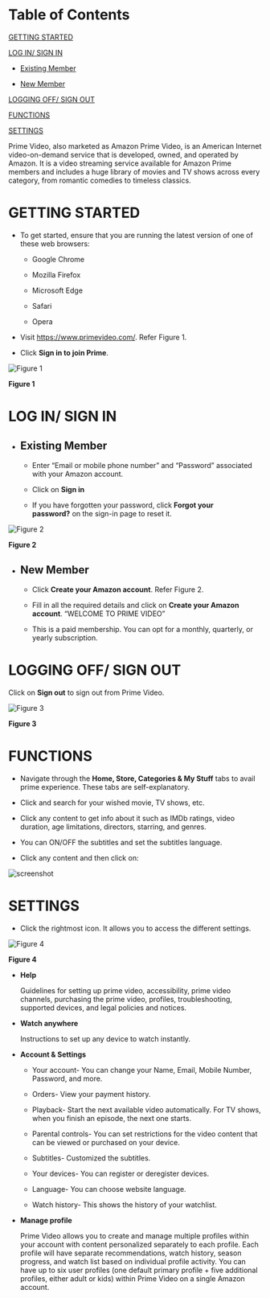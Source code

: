 # Table of Contents

[GETTING STARTED](#getting-started)

[LOG IN/ SIGN IN](#log-in-sign-in)

- [Existing Member](#existing-member)

- [New Member](#new-member)

[LOGGING OFF/ SIGN OUT](#logging-off-sign-out)

[FUNCTIONS](#functions)

[SETTINGS](#settings)

Prime Video, also marketed as Amazon Prime Video, is an American
Internet video-on-demand service that is developed, owned, and operated
by Amazon. It is a video streaming service available for Amazon Prime
members and includes a huge library of movies and TV shows across every
category, from romantic comedies to timeless classics.

# GETTING STARTED
<!-- -->

- To get started, ensure that you are running the latest version of one of these web browsers:

  * Google Chrome

  * Mozilla Firefox

  * Microsoft Edge

  * Safari

  * Opera

<!-- -->

- Visit <https://www.primevideo.com/>. Refer Figure 1.

- Click **Sign in to join Prime**.

![Figure 1](https://github.com/nivekris18/User-Manual/assets/133299290/19d82ad3-3f82-4ee3-a0b0-a027c30bbf16)

**Figure 1**

# LOG IN/ SIGN IN

- ## Existing Member

    * Enter “Email or mobile phone number” and “Password” associated with your Amazon account.

    * Click on **Sign in**

    * If you have forgotten your password, click **Forgot your password?** on the sign-in page to reset it.

![Figure 2](https://github.com/nivekris18/User-Manual/assets/133299290/06a8e681-0a35-4023-ae35-02c8576eb992)

**Figure 2**

- ## New Member

    * Click **Create your Amazon account**. Refer Figure 2.

    * Fill in all the required details and click on **Create your Amazon account**.
      “WELCOME TO PRIME VIDEO”

    * This is a paid membership. You can opt for a monthly, quarterly, or yearly subscription.

# LOGGING OFF/ SIGN OUT

Click on **Sign out** to sign out from Prime Video.

![Figure 3](https://github.com/nivekris18/User-Manual/assets/133299290/b3011d7f-84b5-456f-a905-83002c30acad)

**Figure 3**

# FUNCTIONS

- Navigate through the **Home, Store, Categories & My Stuff** tabs to
  avail prime experience. These tabs are self-explanatory.

- Click
  and search for your wished movie, TV shows, etc.

- Click any content to get info about it such as IMDb ratings, video
  duration, age limitations, directors, starring, and genres.

- You can ON/OFF the subtitles and set the subtitles language.

- Click any content and then click on:

![screenshot](https://github.com/nivekris18/User-Manual/assets/133299290/4e78e857-8268-4f9f-8bb8-b951fb2c200b)

# SETTINGS

- Click the rightmost icon. It allows you to access the different settings.

![Figure 4](https://github.com/nivekris18/User-Manual/assets/133299290/9e0e248b-a0ff-472f-9a36-fe9ee826aee5)

**Figure 4**

- **Help**

   Guidelines for setting up prime video, accessibility, prime video channels, purchasing the prime video, profiles, troubleshooting, supported devices, and legal policies and notices.

- **Watch anywhere**

   Instructions to set up any device to watch instantly.

- **Account & Settings**

     * Your account- You can change your Name, Email, Mobile Number, Password, and more.

     * Orders- View your payment history.

     * Playback- Start the next available video automatically. For TV shows, when you finish an episode, the next one starts.

     * Parental controls- You can set restrictions for the video content that can be viewed or purchased on your device.

     * Subtitles- Customized the subtitles.

     * Your devices- You can register or deregister devices.

     * Language- You can choose website language.

     * Watch history- This shows the history of your watchlist.

- **Manage profile**

   Prime Video allows you to create and manage multiple profiles within
   your account with content personalized separately to each profile.
   Each profile will have separate recommendations, watch history, season
   progress, and watch list based on individual profile activity. You can
   have up to six user profiles (one default primary profile + five
   additional profiles, either adult or kids) within Prime Video on a
   single Amazon account.
